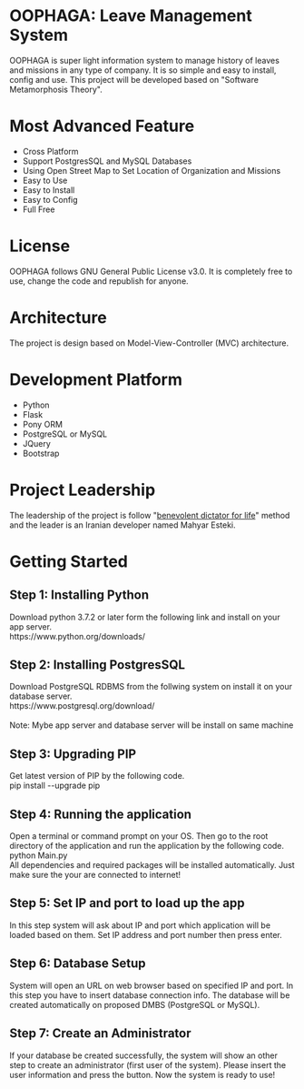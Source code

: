 # OOPHAGA: Leave Management System
OOPHAGA is super light information system to manage history of leaves and missions in any type of company. It is so simple and easy to install, config and use. This project will be developed based on "Software Metamorphosis Theory".

# Most Advanced Feature
<ul>
  <li>Cross Platform</li>
  <li>Support PostgresSQL and MySQL Databases</li>
  <li>Using Open Street Map to Set Location of Organization and Missions</li>
  <li>Easy to Use</li>
  <li>Easy to Install</li>
  <li>Easy to Config</li>
  <li>Full Free</li>
</ul>

# License
OOPHAGA follows GNU General Public License v3.0. It is completely free to use, change the code and republish for anyone.

# Architecture
The project is design based on Model-View-Controller (MVC) architecture. 

# Development Platform
<ul>
  <li>Python</li>
  <li>Flask</li>
  <li>Pony ORM</li>
  <li>PostgreSQL or MySQL</li>
  <li>JQuery</li>
  <li>Bootstrap</li>
</ul>

# Project Leadership
The leadership of the project is follow "<a href="https://en.wikipedia.org/wiki/Benevolent_dictator_for_life">benevolent dictator for life</a>" method and the leader is an Iranian developer named Mahyar Esteki.

# Getting Started
<h2>Step 1: Installing Python</h2>
Download python 3.7.2 or later form the following link and install on your app server.
<br/>
https://www.python.org/downloads/

<h2>Step 2: Installing PostgresSQL</h2>
Download PostgreSQL RDBMS from the follwing system on install it on your database server.
<br/>
https://www.postgresql.org/download/
<br/><br/>
Note: Mybe app server and database server will be install on same machine

<h2>Step 3: Upgrading PIP</h2>
Get latest version of PIP by the following code.
<br/>
pip install --upgrade pip

<h2>Step 4: Running the application</h2>
Open a terminal or command prompt on your OS. Then go to the root directory of the application and run the application by the following code.
<br/>
python Main.py
<br/>
All dependencies and required packages will be installed automatically. Just make sure the your are connected to internet!

<h2>Step 5: Set IP and port to load up the app</h2>
In this step system will ask about IP and port which application will be loaded based on them. Set IP address and port number then press enter.

<h2>Step 6: Database Setup</h2>
System will open an URL on web browser based on specified IP and port. In this step you have to insert database connection info. The database will be created automatically on proposed DMBS (PostgreSQL or MySQL).

<h2>Step 7: Create an Administrator</h2>
If your database be created successfully, the system will show an other step to create an administrator (first user of the system). Please insert the user information and press the button. Now the system is ready to use!
